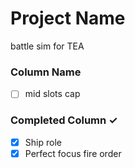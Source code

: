 # Project Name
battle sim for TEA

### Column Name
- [ ] mid slots cap  
  

### Completed Column ✓
- [x] Ship role
- [x] Perfect focus fire order
